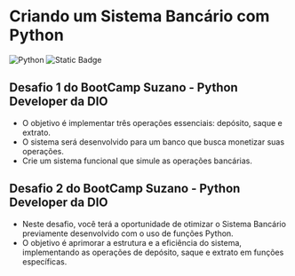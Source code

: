 # Criando um Sistema Bancário com Python

![Python](https://img.shields.io/badge/python-3670A0?style=for-the-badge&logo=python&logoColor=ffdd54)
![Static Badge](https://img.shields.io/badge/release_date-25%2F02%2F25-brightgree?style=flat-square)

## Desafio 1 do BootCamp **Suzano - Python Developer** da **DIO**


- O objetivo é implementar três operações essenciais: depósito, saque e extrato.
- O sistema será desenvolvido para um banco que busca monetizar suas operações.
- Crie um sistema funcional que simule as operações bancárias.


## Desafio 2 do BootCamp **Suzano - Python Developer** da **DIO**

- Neste desafio, você terá a oportunidade de otimizar o Sistema Bancário previamente desenvolvido com o uso de funções Python. 
- O objetivo é aprimorar a estrutura e a eficiência do sistema, implementando as operações de depósito, saque e extrato em funções específicas.
